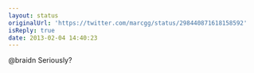 ```yaml
---
layout: status
originalUrl: 'https://twitter.com/marcgg/status/298440871618158592'
isReply: true
date: 2013-02-04 14:40:23
---
```


@braidn Seriously?
